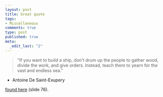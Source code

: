 ```yaml
--- 
layout: post
title: Great quote
tags: 
- Miscellaneous
comments: true
type: post
published: true
meta: 
  _edit_last: "2"
---
```

<blockquote>"If you want to build a ship, don't drum up the people to gather wood, divide the work, and give orders. Instead, teach them to yearn for the vast and endless sea."</blockquote>

- Antoine De Saint-Exupery

<a href="http://www.slideshare.net/reed2001/culture-1798664">found here</a> (slide 76).
